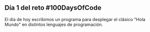 ## Día 1 del reto #100DaysOfCode

El día de hoy escribimos un programa para desplegar el clásico "Hola Mundo" en distintos lenguajes de programación.

